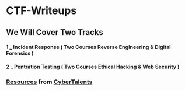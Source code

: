 # CTF-Writeups

## We Will Cover Two Tracks

#### 1 _ Incident Response ( Two Courses Reverse Engineering & Digital Forensics )
#### 2 _ Pentration Testing ( Two Courses Ethical Hacking & Web Security )

### [Resources](https://mega.nz/folder/eI4ggCDK#cY0LwulTbph9SCqubot-PA) from [CyberTalents](https://cybertalents.com/)
